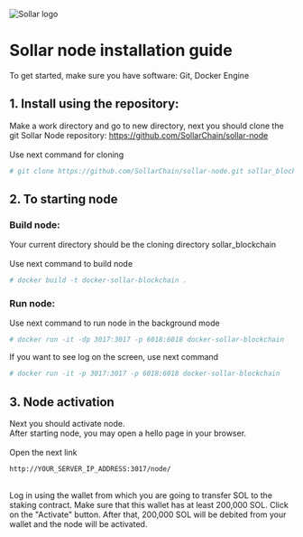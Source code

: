 ![Sollar logo](https://testnet.sollar.tech/static/media/solar-logo.273118e9.svg)

# Sollar node installation guide

To get started, make sure you have software: Git, Docker Engine

## 1. Install using the repository:
   Make a work directory and go to new directory, next you should clone the git Sollar Node repository: https://github.com/SollarChain/sollar-node
   <br><br>
   Use next command for cloning <br>
   ```bash
   # git clone https://github.com/SollarChain/sollar-node.git sollar_blockchain
   ```
   
## 2. To starting node
### Build node:
   Your current directory should be the cloning directory sollar_blockchain<br><br>
   Use next command to build node<br>
   ```bash
   # docker build -t docker-sollar-blockchain .
   ```
### Run node:
   Use next command to run node in the background mode
   ```bash
   # docker run -it -dp 3017:3017 -p 6018:6018 docker-sollar-blockchain
   ```
   If you want to see log on the screen, use next command
   ```bash
   # docker run -it -p 3017:3017 -p 6018:6018 docker-sollar-blockchain
   ```
## 3. Node activation
Next you should activate node.<br>
After starting node, you may open a hello page in your browser.<br><br>
Open the next link<br>
```
http://YOUR_SERVER_IP_ADDRESS:3017/node/
```
<br>
Log in using the wallet from which you are going to transfer SOL to the staking contract. Make sure that this wallet has at least 200,000 SOL. Click on the "Activate" button. After that, 200,000 SOL will be debited from your wallet and the node will be activated.
